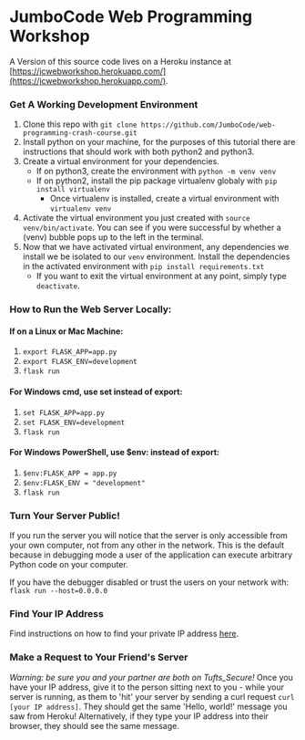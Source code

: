 # JumboCode Web Programming Workshop

A Version of this source code lives on a Heroku instance at [https://jcwebworkshop.herokuapp.com/](https://jcwebworkshop.herokuapp.com/). 

### Get A Working Development Environment 

1. Clone this repo with `git clone https://github.com/JumboCode/web-programming-crash-course.git`
2. Install python on your machine, for the purposes of this tutorial there are instructions that should work with both python2 and python3.
3. Create a virtual environment for your dependencies.
    * If on python3, create the environment with `python -m venv venv`
    * If on python2, install the pip package virtualenv globaly with `pip install virtualenv`
        * Once virtualenv is installed, create a virtual environment with `virtualenv venv` 
4. Activate the virtual environment you just created with `source venv/bin/activate`. You can see if you were successful by whether a (venv) bubble pops up to the left in the terminal.  
5. Now that we have activated virtual environment, any dependencies we install we be isolated to our `venv` environment. Install the dependencies in the activated environment with `pip install requirements.txt`
    * If you want to exit the virtual environment at any point, simply type `deactivate`. 

### How to Run the Web Server Locally: 

#### If on a Linux or Mac Machine:

1. `export FLASK_APP=app.py`
2. `export FLASK_ENV=development`
3. `flask run`

#### For Windows cmd, use set instead of export:

1. `set FLASK_APP=app.py`
2. `set FLASK_ENV=development`
3. `flask run`

#### For Windows PowerShell, use $env: instead of export:

1. `$env:FLASK_APP = app.py`
2. `$env:FLASK_ENV = "development"`
3. `flask run`

### Turn Your Server Public!

If you run the server you will notice that the server is only accessible from your own computer, not from any other in the network. This is the default because in debugging mode a user of the application can execute arbitrary Python code on your computer.

If you have the debugger disabled or trust the users on your network with:
`flask run --host=0.0.0.0`

### Find Your IP Address
Find instructions on how to find your private IP address [here](https://lifehacker.com/5833108/how-to-find-your-local-and-external-ip-address).


### Make a Request to Your Friend's Server
*Warning: be sure you and your partner are both on Tufts_Secure!*
Once you have your IP address, give it to the person sitting next to you - while your server is running, as them to 'hit' your server by sending a curl request `curl [your IP address]`. They should get the same 'Hello, world!' message you saw from Heroku!
Alternatively, if they type your IP address into their browser, they should see the same message.
